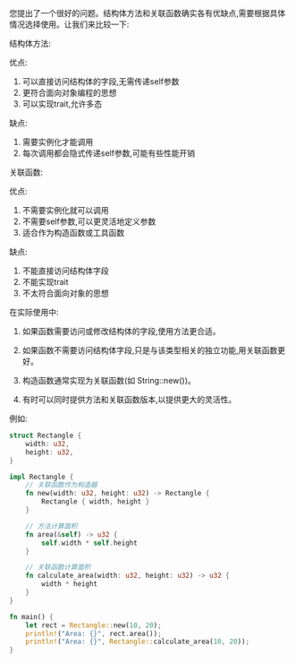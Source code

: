 您提出了一个很好的问题。结构体方法和关联函数确实各有优缺点,需要根据具体情况选择使用。让我们来比较一下:

结构体方法:

优点:
1. 可以直接访问结构体的字段,无需传递self参数
2. 更符合面向对象编程的思想
3. 可以实现trait,允许多态

缺点:
1. 需要实例化才能调用
2. 每次调用都会隐式传递self参数,可能有些性能开销

关联函数:

优点:
1. 不需要实例化就可以调用
2. 不需要self参数,可以更灵活地定义参数
3. 适合作为构造函数或工具函数

缺点:
1. 不能直接访问结构体字段
2. 不能实现trait
3. 不太符合面向对象的思想

在实际使用中:

1. 如果函数需要访问或修改结构体的字段,使用方法更合适。

2. 如果函数不需要访问结构体字段,只是与该类型相关的独立功能,用关联函数更好。

3. 构造函数通常实现为关联函数(如 String::new())。

4. 有时可以同时提供方法和关联函数版本,以提供更大的灵活性。

例如:

```rust
struct Rectangle {
    width: u32,
    height: u32,
}

impl Rectangle {
    // 关联函数作为构造器
    fn new(width: u32, height: u32) -> Rectangle {
        Rectangle { width, height }
    }

    // 方法计算面积
    fn area(&self) -> u32 {
        self.width * self.height
    }

    // 关联函数计算面积
    fn calculate_area(width: u32, height: u32) -> u32 {
        width * height
    }
}

fn main() {
    let rect = Rectangle::new(10, 20);
    println!("Area: {}", rect.area());
    println!("Area: {}", Rectangle::calculate_area(10, 20));
}
```
